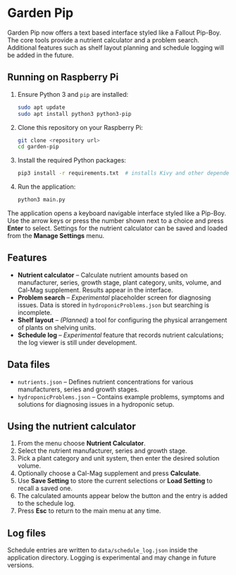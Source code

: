 # Garden Pip

Garden Pip now offers a text based interface styled like a Fallout Pip-Boy.  The core tools provide a nutrient calculator and a problem search.  Additional features such as shelf layout planning and schedule logging will be added in the future.

## Running on Raspberry Pi

1. Ensure Python 3 and `pip` are installed:
   ```bash
   sudo apt update
   sudo apt install python3 python3-pip
   ```
2. Clone this repository on your Raspberry Pi:
   ```bash
   git clone <repository url>
   cd garden-pip
   ```
3. Install the required Python packages:
   ```bash
   pip3 install -r requirements.txt  # installs Kivy and other dependencies
   ```
4. Run the application:
   ```bash
   python3 main.py
   ```

The application opens a keyboard navigable interface styled like a Pip-Boy. Use
the arrow keys or press the number shown next to a choice and press **Enter** to
select. Settings for the nutrient calculator can be saved and loaded from the
**Manage Settings** menu.


## Features

- **Nutrient calculator** – Calculate nutrient amounts based on manufacturer, series, growth stage, plant category, units, volume, and Cal-Mag supplement.  Results appear in the interface.
- **Problem search** – *Experimental* placeholder screen for diagnosing issues.  Data is stored in `hydroponicProblems.json` but searching is incomplete.
- **Shelf layout** – *(Planned)* a tool for configuring the physical arrangement of plants on shelving units.
- **Schedule log** – *Experimental* feature that records nutrient calculations; the log viewer is still under development.

## Data files

- `nutrients.json` – Defines nutrient concentrations for various manufacturers, series and growth stages.
- `hydroponicProblems.json` – Contains example problems, symptoms and solutions for diagnosing issues in a hydroponic setup.

## Using the nutrient calculator

1. From the menu choose **Nutrient Calculator**.
2. Select the nutrient manufacturer, series and growth stage.
3. Pick a plant category and unit system, then enter the desired solution volume.
4. Optionally choose a Cal-Mag supplement and press **Calculate**.
5. Use **Save Setting** to store the current selections or **Load Setting** to recall a saved one.
6. The calculated amounts appear below the button and the entry is added to the schedule log.
7. Press **Esc** to return to the main menu at any time.


## Log files

Schedule entries are written to `data/schedule_log.json` inside the application directory. Logging is experimental and may change in future versions.

